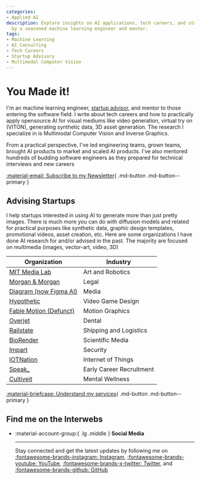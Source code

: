 ```yaml
---
categories:
- Applied AI
description: Explore insights on AI applications, tech careers, and startup advisory
  by a seasoned machine learning engineer and mentor.
tags:
- Machine Learning
- AI Consulting
- Tech Careers
- Startup Advisory
- Multimodal Computer Vision
---
```


# You Made it!

I'm an machine learning engineer, [startup advisor](./services.md), and mentor to those entering the software field. I write about tech careers and how to practically apply opensource AI for visual mediums like video generation, virtual try on (VITON), generating synthetic data, 3D asset generation. The research I specialize in is Multimodal Computer Vision and Inverse Graphics.

From a practical perspective, I've led engineering teams, grown teams, brought AI products to market and scaled AI products. I've also mentored hundreds of budding software engineers as they prepared for technical interviews and new careers

[:material-email: Subscribe to my Newsletter](https://www.dwaynekj.dev/subscribe){ .md-button .md-button--primary }


## Advising Startups

I help startups interested in using AI to generate more than just pretty images. There is much more you can do with diffusion models and related for practical purposes like synthetic data, graphic design templates, promotional videos, asset creation, etc. Here are some organizations I have done AI research for and/or advised in the past. The majority are focused on multimedia (images, vector-art, video, 3D)


| Organization                                                             | Industry                 |
|--------------------------------------------------------------------------|--------------------------|
| [MIT Media Lab](https://www.media.mit.edu/)                              | Art and Robotics         |
| [Morgan & Morgan](https://www.forthepeople.com/)                         | Legal                    |
| [Diagram (now Figma AI)](https://diagram.com)                            | Media                    |
| [Hypothetic](https://www.hypothetic.art/)                                | Video Game Design        |
| [Fable Motion (Defunct)](https://www.linkedin.com/company/fablemotion)   | Motion Graphics          |
| [Overjet](https://overjet.ai)                                            | Dental                   |
| [Railstate](https://railstate.com)                                   | Shipping and Logistics   |
| [BioRender](https://biorender.com/)                                      | Scientific Media         |
| [Impart](https://impart.security/)                                       | Security                 |
| [IOTNation](https://www.iotnation.com/)                                  | Internet of Things       |
| [Speak_](https://speak.careers/)                                         | Early Career Recruitment |
| [Cultiveit](https://www.cultiveit.io/)                                   | Mental Wellness          |


[:material-briefcase: Understand my services](./services.md){ .md-button .md-button--primary }

## Find me on the Interwebs

<div class="grid cards" markdown>

-   :material-account-group:{ .lg .middle } __Social Media__

    ---

    Stay connected and get the latest updates by following me on [:fontawesome-brands-instagram: Instagram](https://instagram.com/dwaynekj), [:fontawesome-brands-youtube: YouTube](https://www.youtube.com/@dwaynekj), [:fontawesome-brands-x-twitter: Twitter](https://x.com/senojenyawd), and [:fontawesome-brands-github: GitHub](https://github.com/dwaynekj)

</div>